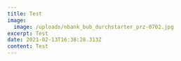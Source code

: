 ```yaml
---
title: Test
image:
  image: /uploads/nbank_bub_durchstarter_prz-0702.jpg
excerpt: Test
date: 2021-02-13T16:38:28.313Z
content: Test
---
```

